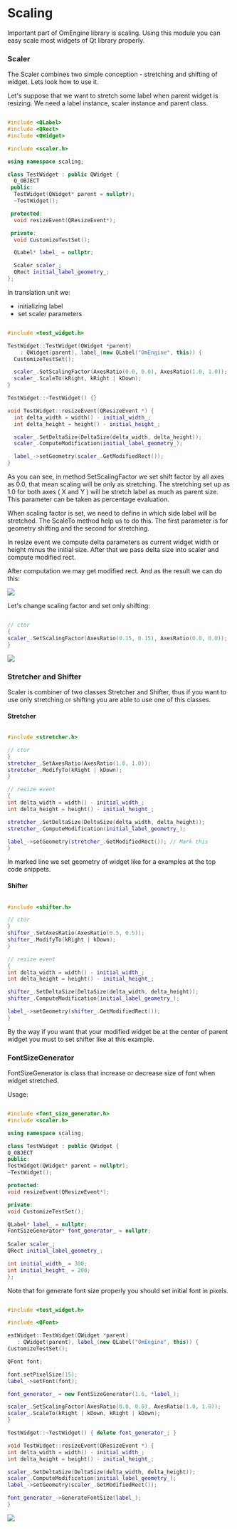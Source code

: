 # Scaling

Important part of OmEngine library is scaling. Using this module you can easy scale most widgets of Qt library properly.

### Scaler

The Scaler combines two simple conception - stretching and shifting of widget. Lets look how to use it.

Let's suppose that we want to stretch some label when parent widget is resizing.
We need a label instance, scaler instance and parent class.

```C++

#include <QLabel>
#include <QRect>
#include <QWidget>

#include <scaler.h>

using namespace scaling;

class TestWidget : public QWidget {
  Q_OBJECT
 public:
  TestWidget(QWidget* parent = nullptr);
  ~TestWidget();

 protected:
  void resizeEvent(QResizeEvent*);

 private:
  void CustomizeTestSet();

  QLabel* label_ = nullptr;

  Scaler scaler_;
  QRect initial_label_geometry_;
};

```

In translation unit we:

- initializing label
- set scaler parameters

```C++

#include <test_widget.h>

TestWidget::TestWidget(QWidget *parent)
    : QWidget(parent), label_(new QLabel("OmEngine", this)) {
  CustomizeTestSet();

  scaler_.SetScalingFactor(AxesRatio(0.0, 0.0), AxesRatio(1.0, 1.0));
  scaler_.ScaleTo(kRight, kRight | kDown);
}

TestWidget::~TestWidget() {}

void TestWidget::resizeEvent(QResizeEvent *) {
  int delta_width = width() - initial_width_;
  int delta_height = height() - initial_height_;

  scaler_.SetDeltaSize(DeltaSize(delta_width, delta_height));
  scaler_.ComputeModification(initial_label_geometry_);

  label_->setGeometry(scaler_.GetModifiedRect());
}

```
As you can see,  in method SetScalingFactor we set shift factor by all axes as 0.0, that mean scaling will be only as stretching. The stretching set up as 1.0 for both axes ( X and Y ) will be stretch label as much as parent size. This parameter can be taken as percentage evaluation.

When scaling factor is set, we need to define in which side label will be stretched. The ScaleTo method help us to do this. The first parameter is for geometry shifting and the second for stretching.

In resize event we compute delta parameters as current widget width or height minus the initial size. After that we pass delta size into scaler and compute modified rect.

After computation we may get modified rect.
And as the result we can do this:

<img src='https://github.com/OrdinaryMind/om_engine/blob/om_engine_v_1_0/examples/scaling_example.gif'>

Let's change scaling factor and set only shifting:

```C++

// ctor
{
scaler_.SetScalingFactor(AxesRatio(0.15, 0.15), AxesRatio(0.0, 0.0));
}

```
<img src='https://github.com/OrdinaryMind/om_engine/blob/om_engine_v_1_0/examples/shifting_example.gif'>

### Stretcher and Shifter

Scaler is combiner of two classes Stretcher and Shifter, thus if you want to use only stretching or shifting you are able to use one of this classes.

#### Stretcher

```C++

#include <stretcher.h>

// ctor
}
stretcher_.SetAxesRatio(AxesRatio(1.0, 1.0));
stretcher_.ModifyTo(kRight | kDown);
}

// resize event
{
int delta_width = width() - initial_width_;
int delta_height = height() - initial_height_;

stretcher_.SetDeltaSize(DeltaSize(delta_width, delta_height));
stretcher_.ComputeModification(initial_label_geometry_);

label_->setGeometry(stretcher_.GetModifiedRect()); // Mark this
}

```
In marked line we set geometry of widget like for a examples at the top code snippets.

#### Shifter

```C++

#include <shifter.h>

// ctor
}
shifter_.SetAxesRatio(AxesRatio(0.5, 0.5));
shifter_.ModifyTo(kRight | kDown);
}

// resize event
{
int delta_width = width() - initial_width_;
int delta_height = height() - initial_height_;

shifter_.SetDeltaSize(DeltaSize(delta_width, delta_height));
shifter_.ComputeModification(initial_label_geometry_);

label_->setGeometry(shifter_.GetModifiedRect());
}

```
By the way if you want that your modified widget be at the center of parent widget you must to set shifter like at this example.

### FontSizeGenerator

FontSizeGenerator is class that increase or decrease size of font when widget stretched.

Usage:

```C++

#include <font_size_generator.h>
#include <scaler.h>

using namespace scaling;

class TestWidget : public QWidget {
Q_OBJECT
public:
TestWidget(QWidget* parent = nullptr);
~TestWidget();

protected:
void resizeEvent(QResizeEvent*);

private:
void CustomizeTestSet();

QLabel* label_ = nullptr;
FontSizeGenerator* font_generator_ = nullptr;
  
Scaler scaler_;
QRect initial_label_geometry_;

int initial_width_ = 300;
int initial_height_ = 200;
};

```

Note that for generate font size properly you should set initial font in pixels.

```C++

#include <test_widget.h>

#include <QFont>

estWidget::TestWidget(QWidget *parent)
   : QWidget(parent), label_(new QLabel("OmEngine", this)) {
CustomizeTestSet();

QFont font;

font.setPixelSize(15);
label_->setFont(font);

font_generator_ = new FontSizeGenerator(1.6, *label_);

scaler_.SetScalingFactor(AxesRatio(0.0, 0.0), AxesRatio(1.0, 1.0));
scaler_.ScaleTo(kRight | kDown, kRight | kDown);
}

TestWidget::~TestWidget() { delete font_generator_; }

void TestWidget::resizeEvent(QResizeEvent *) {
int delta_width = width() - initial_width_;
int delta_height = height() - initial_height_;

scaler_.SetDeltaSize(DeltaSize(delta_width, delta_height));
scaler_.ComputeModification(initial_label_geometry_);
label_->setGeometry(scaler_.GetModifiedRect());

font_generator_->GenerateFontSize(label_);
}

```

<img src='https://github.com/OrdinaryMind/om_engine/blob/om_engine_v_1_0/examples/font_size_generator.gif'>